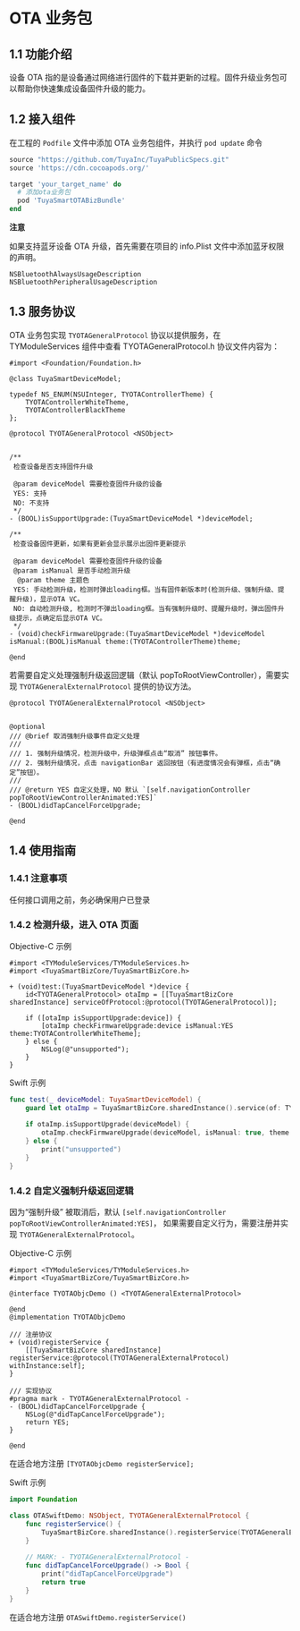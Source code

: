 # OTA 业务包

## 1.1 功能介绍
设备 OTA 指的是设备通过网络进行固件的下载并更新的过程。固件升级业务包可以帮助你快速集成设备固件升级的能力。


## 1.2 接入组件
在工程的 `Podfile` 文件中添加 OTA 业务包组件，并执行 `pod update` 命令

```ruby
source "https://github.com/TuyaInc/TuyaPublicSpecs.git"
source 'https://cdn.cocoapods.org/'

target 'your_target_name' do
  # 添加ota业务包
  pod 'TuyaSmartOTABizBundle'
end
```

**注意**

如果支持蓝牙设备 OTA 升级，首先需要在项目的 info.Plist 文件中添加蓝牙权限的声明。
```
NSBluetoothAlwaysUsageDescription
NSBluetoothPeripheralUsageDescription
```

## 1.3 服务协议
OTA 业务包实现 `TYOTAGeneralProtocol` 协议以提供服务，在 TYModuleServices 组件中查看 TYOTAGeneralProtocol.h 协议文件内容为：

```objc
#import <Foundation/Foundation.h>

@class TuyaSmartDeviceModel;

typedef NS_ENUM(NSUInteger, TYOTAControllerTheme) {
    TYOTAControllerWhiteTheme,
    TYOTAControllerBlackTheme
};

@protocol TYOTAGeneralProtocol <NSObject>


/**
 检查设备是否支持固件升级
 
 @param deviceModel 需要检查固件升级的设备
 YES: 支持
 NO: 不支持
 */
- (BOOL)isSupportUpgrade:(TuyaSmartDeviceModel *)deviceModel;

/**
 检查设备固件更新，如果有更新会显示展示出固件更新提示
 
 @param deviceModel 需要检查固件升级的设备
 @param isManual 是否手动检测升级
  @param theme 主题色
 YES: 手动检测升级，检测时弹出loading框。当有固件新版本时(检测升级、强制升级、提醒升级)，显示OTA VC。
 NO: 自动检测升级, 检测时不弹出loading框。当有强制升级时、提醒升级时，弹出固件升级提示，点确定后显示OTA VC。
 */
- (void)checkFirmwareUpgrade:(TuyaSmartDeviceModel *)deviceModel isManual:(BOOL)isManual theme:(TYOTAControllerTheme)theme;

@end

```

若需要自定义处理强制升级返回逻辑（默认 popToRootViewController），需要实现 `TYOTAGeneralExternalProtocol` 提供的协议方法。

```objc
@protocol TYOTAGeneralExternalProtocol <NSObject>


@optional
/// @brief 取消强制升级事件自定义处理
///
/// 1. 强制升级情况，检测升级中，升级弹框点击“取消” 按钮事件。
/// 2. 强制升级情况，点击 navigationBar 返回按钮（有进度情况会有弹框，点击“确定”按钮）。
///
/// @return YES 自定义处理，NO 默认 `[self.navigationController popToRootViewControllerAnimated:YES]`
- (BOOL)didTapCancelForceUpgrade;

@end
```

## 1.4 使用指南

### 1.4.1 注意事项
任何接口调用之前，务必确保用户已登录

### 1.4.2 检测升级，进入 OTA 页面

Objective-C 示例

```objc
#import <TYModuleServices/TYModuleServices.h>
#import <TuyaSmartBizCore/TuyaSmartBizCore.h>

+ (void)test:(TuyaSmartDeviceModel *)device {
    id<TYOTAGeneralProtocol> otaImp = [[TuyaSmartBizCore sharedInstance] serviceOfProtocol:@protocol(TYOTAGeneralProtocol)];
    
    if ([otaImp isSupportUpgrade:device]) {
        [otaImp checkFirmwareUpgrade:device isManual:YES theme:TYOTAControllerWhiteTheme];
    } else {
        NSLog(@"unsupported");
    }
}
```

Swift 示例

```swift
func test(_ deviceModel: TuyaSmartDeviceModel) {
	guard let otaImp = TuyaSmartBizCore.sharedInstance().service(of: TYOTAGeneralProtocol.self) as? TYOTAGeneralProtocol else { return }
	
	if otaImp.isSupportUpgrade(deviceModel) {
		otaImp.checkFirmwareUpgrade(deviceModel, isManual: true, theme: .whiteTheme)
	} else {
		print("unsupported")
	}
}
```

### 1.4.2 自定义强制升级返回逻辑
因为“强制升级” 被取消后，默认 `[self.navigationController popToRootViewControllerAnimated:YES]`，
如果需要自定义行为，需要注册并实现 `TYOTAGeneralExternalProtocol`。

Objective-C 示例

```objc
#import <TYModuleServices/TYModuleServices.h>
#import <TuyaSmartBizCore/TuyaSmartBizCore.h>

@interface TYOTAObjcDemo () <TYOTAGeneralExternalProtocol>

@end
@implementation TYOTAObjcDemo

/// 注册协议
+ (void)registerService {
    [[TuyaSmartBizCore sharedInstance] registerService:@protocol(TYOTAGeneralExternalProtocol) withInstance:self];
}

/// 实现协议
#pragma mark - TYOTAGeneralExternalProtocol -
- (BOOL)didTapCancelForceUpgrade {
    NSLog(@"didTapCancelForceUpgrade");
    return YES;
}

@end

```

在适合地方注册  `[TYOTAObjcDemo registerService];`

Swift 示例
```swift
import Foundation

class OTASwiftDemo: NSObject, TYOTAGeneralExternalProtocol {
    func registerService() {
        TuyaSmartBizCore.sharedInstance().registerService(TYOTAGeneralExternalProtocol.self, withInstance: self)
    }
    
    // MARK: - TYOTAGeneralExternalProtocol -
    func didTapCancelForceUpgrade() -> Bool {
        print("didTapCancelForceUpgrade")
        return true
    }
}
```

在适合地方注册  `OTASwiftDemo.registerService()`

